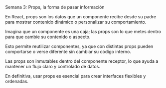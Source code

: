 Semana 3: Props, la forma de pasar información

En React, props son los datos que un componente recibe desde su padre para mostrar contenido dinámico o personalizar su comportamiento.

Imagina que un componente es una caja; las props son lo que metes dentro para que cambie su contenido o aspecto.

Esto permite reutilizar componentes, ya que con distintas props pueden comportarse o verse diferente sin cambiar su código interno.

Las props son inmutables dentro del componente receptor, lo que ayuda a mantener un flujo claro y controlado de datos.

En definitiva, usar props es esencial para crear interfaces flexibles y ordenadas.


